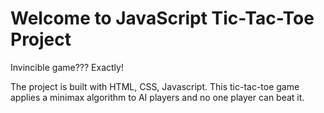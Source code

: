 # Welcome to JavaScript Tic-Tac-Toe Project

Invincible game??? Exactly!

The project is built with HTML, CSS, Javascript. This tic-tac-toe game applies a minimax algorithm to AI players and no one player can beat it.

